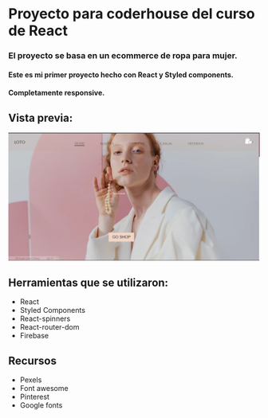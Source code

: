 
# Proyecto para coderhouse del curso de React

### El proyecto se basa en un ecommerce de ropa para mujer.

#### Este es mi primer proyecto hecho con React y Styled components.

#### Completamente responsive.

## Vista previa:

![img](/src/assets/images/landing-react-ecommerce.jpg)


## Herramientas que se utilizaron:

- React
- Styled Components
- React-spinners
- React-router-dom
- Firebase

 ## Recursos

 - Pexels
 - Font awesome
 - Pinterest
 - Google fonts


